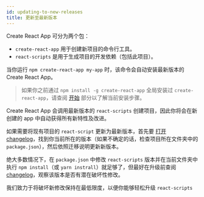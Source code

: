 ```yaml
---
id: updating-to-new-releases
title: 更新至最新版本
---
```


Create React App 可分为两个包：

- `create-react-app` 用于创建新项目的命令行工具。
- `react-scripts` 是用于生成项目的开发依赖（包括此项目）。

当你运行 `npm create-react-app my-app` 时，该命令会自动安装最新版本的 Create React App。

> 如果你之前通过 `npm install -g create-react-app` 全局安装过 `create-react-app`，请查阅 [开始](getting-started.md) 部分以了解当前安装步骤。

Create React App 会调用最新版本的 `react-scripts` 创建项目，因此你将会在新创建的 app 中自动获得所有新特性及改进。

如果需要将现有项目的 `react-script` 更新为最新版本，首先要 [打开 changelog](https://github.com/facebook/create-react-app/blob/master/CHANGELOG.md)，找到你当前所在的版本（如果不确定的话，检查项目所在文件夹中的 `package.json`），然后依照迁移说明更新新版本。

绝大多数情况下，在 `package.json` 中修改 `react-scripts` 版本并在当前文件夹中执行 `npm install`（或 `yarn instrall`）就足够了，但最好在升级前查阅 [changelog](https://github.com/facebook/create-react-app/blob/master/CHANGELOG.md)，观察该版本是否有潜在破坏性修改。

我们致力于将破坏新修改保持在最低限度，以便你能够轻松升级 `react-scripts`
